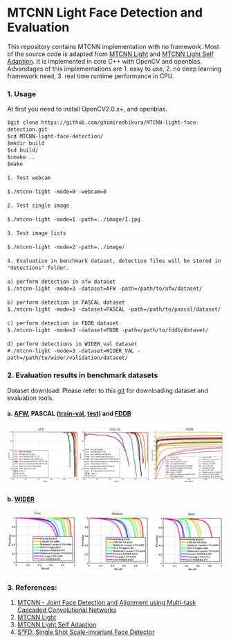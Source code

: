 # MTCNN Light Face Detection and Evaluation

This repository contains MTCNN implementation with no framework. Most of the source code is adapted from [MTCNN Light](https://github.com/AlphaQi/MTCNN-light) and [MTCNN Light Self Adaption](https://github.com/samylee/mtcnn_light_self_adaption). It is implemented in core C++ with OpenCV and openblas. Advandages of this implementations are 1. easy to use, 2. no deep learning framework need, 3. real time runtime performance in CPU.  

### 1. Usage

At first you need to install OpenCV2.0.x+, and openblas. 

```
$git clone https://github.com/ghimiredhikura/MTCNN-light-face-detection.git
$cd MTCNN-light-face-detection/
$mkdir build
$cd build/
$cmake ..
$make 

1. Test webcam

$./mtcnn-light -mode=0 -webcam=0

2. Test single image

$./mtcnn-light -mode=1 -path=../image/1.jpg

3. Test image lists

$./mtcnn-light -mode=2 -path=../image/

4. Evaluation in benchmark dataset, detection files will be stored in "detections" folder. 

a) perform detection in afw dataset
$./mtcnn-light -mode=3 -dataset=AFW -path=/path/to/afw/dataset/

b) perform detection in PASCAL dataset
$./mtcnn-light -mode=3 -dataset=PASCAL -path=/path/to/pascal/dataset/

c) perform detection in FDDB dataset
$./mtcnn-light -mode=3 -dataset=FDDB -path=/path/to/fddb/dataset/

d) perform detections in WIDER_val dataset
#./mtcnn-light -mode=3 -dataset=WIDER_VAL -path=/path/to/wider/validation/dataset/
```

### 2. Evaluation results in benchmark datasets

Dataset download: Please refer to this [git](https://github.com/bonseyes/SFD/blob/master/docs/Test-Instructions.md) for downloading dataset and evaluation tools. 

#### a. [AFW](http://www.ics.uci.edu/~xzhu/face/), PASCAL ([train-val](http://host.robots.ox.ac.uk/pascal/VOC/voc2012/index.html), [test](http://host.robots.ox.ac.uk:8080/eval/challenges/voc2012/)) and [FDDB](http://vis-www.cs.umass.edu/fddb/index.html)
![Alt text](image/mtcnn-sfd_afw_pascal_fddb.PNG)
#### b. [WIDER](http://mmlab.ie.cuhk.edu.hk/projects/WIDERFace/)
![Alt text](https://github.com/bonseyes/SFD/blob/master/docs/assets/WIDER_sfd-mtcnn.PNG)

### 3. References:

1. [MTCNN - Joint Face Detection and Alignment using Multi-task Cascaded Convolutional Networks](https://kpzhang93.github.io/MTCNN_face_detection_alignment/index.html)
2. [MTCNN Light](https://github.com/AlphaQi/MTCNN-light)
3. [MTCNN Light Self Adaption](https://github.com/samylee/mtcnn_light_self_adaption)
4. [S³FD: Single Shot Scale-invariant Face Detector](https://github.com/bonseyes/SFD)
